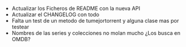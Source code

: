 - Actualizar los Ficheros de README con la nueva API
- Actualizar el CHANGELOG con todo
- Falta un test de un metodo de tumejortorrent y alguna clase mas por testear
- Nombres de las series y colecciones no molan mucho ¿Los busca en OMDB?
